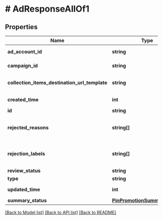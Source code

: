 # # AdResponseAllOf1

## Properties

Name | Type | Description | Notes
------------ | ------------- | ------------- | -------------
**ad_account_id** | **string** | The ID of the advertiser that this ad belongs to. | [optional]
**campaign_id** | **string** | ID of the ad campaign that contains this ad. | [optional]
**collection_items_destination_url_template** | **string** | Destination URL template for all items within a collections drawer. | [optional]
**created_time** | **int** | Pin creation time. Unix timestamp in seconds. | [optional]
**id** | **string** | The ID of this ad. | [optional]
**rejected_reasons** | **string[]** | Enum reason why the pin was rejected. Returned if &lt;code&gt;review_status&lt;/code&gt; is \&quot;REJECTED\&quot;. | [optional]
**rejection_labels** | **string[]** | Text reason why the pin was rejected. Returned if &lt;code&gt;review_status&lt;/code&gt; is \&quot;REJECTED\&quot;. | [optional]
**review_status** | **string** | Ad review status | [optional]
**type** | **string** | Always \&quot;ad\&quot;. | [optional]
**updated_time** | **int** | Last update time. Unix timestamp in seconds. | [optional]
**summary_status** | [**PinPromotionSummaryStatus**](PinPromotionSummaryStatus.md) | Ad summary status | [optional]

[[Back to Model list]](../../README.md#models) [[Back to API list]](../../README.md#endpoints) [[Back to README]](../../README.md)
